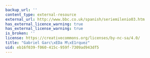 ```yaml
---
backup_url: ''
content_type: external-resource
external_url: http://www.bbc.co.uk/spanish/seriemilenio03.htm
has_external_licence_warning: true
has_external_license_warning: true
is_broken: ''
license: https://creativecommons.org/licenses/by-nc-sa/4.0/
title: "Gabriel Garc\xEDa M\xE1rquez"
uid: eb16f039-f060-415c-959f-7309ad943df5
---
```

